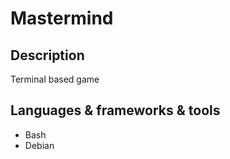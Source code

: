 <h1>Mastermind</h1>
<h2>Description</h2>
<p>Terminal based game</p>
<h2>Languages & frameworks & tools</h2>
<ul>
  <li>Bash</li>
  <li>Debian</li>
</ul>
